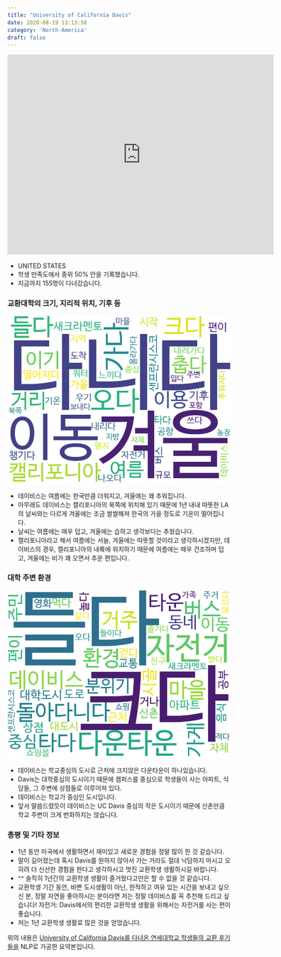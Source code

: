 ```yaml
---
title: "University of California Davis"
date: 2020-08-19 13:13:58
category: 'North-America'
draft: false
---
```


<iframe
width="600"
height="450"
frameborder="0" style="border:0"
src="https://www.google.com/maps/embed/v1/place?key=AIzaSyC9e1AME-pVmWC4hBpFdu5S4dKzyepa3HQ&q=University+of+California+Davis&center=38.5382322,-121.7617125&zoom=14" allowfullscreen>
</iframe>

* UNITED STATES
* 학생 만족도에서 중위 50% 안을 기록했습니다.
* 지금까지 155명이 다녀갔습니다. 

### 교환대학의 크기, 지리적 위치, 기후 등

![gen_info-WordCloud](../univ_wordclouds_okt/gen_info/US000189_gen_info_okt.png)

* 데이비스는 여름에는 한국만큼 더워지고, 겨울에는 꽤 추워집니다.
* 아무래도 데이비스는 캘리포니아의 북쪽에 위치해 있기 때문에 1년 내내 따뜻한 LA의 날씨와는 다르게 겨울에는 조금 쌀쌀해져 한국의 가을 정도로 기온이 떨어집니다.
* 날씨는 여름에는 매우 덥고, 겨울에는 습하고 생각보다는 추웠습니다.
* 캘리포니아라고 해서 여름에는 서늘, 겨울에는 따뜻할 것이라고 생각하시겠지만, 데이비스의 경우, 캘리포니아의 내륙에 위치하기 때문에 여름에는 매우 건조하며 덥고, 겨울에는 비가 꽤 오면서 추운 편입니다.


### 대학 주변 환경

![env_info-WordCloud](../univ_wordclouds_okt/env_info/US000189_env_info_okt.png)

* 데이비스는 학교중심의 도시로 근처에 크지않은 다운타운이 하나있습니다.
* Davis는 대학중심의 도시이기 때문에 캠퍼스를 중심으로 학생들이 사는 아파트, 식당들, 그 주변에 상점들로 이루어져 있다.
* 데이비스는 학교가 중심인 도시입니다.
* 앞서 말씀드렸듯이 데이비스는 UC Davis 중심의 작은 도시이기 때문에 신촌만큼 학교 주변이 크게 번화하지는 않습니다.


### 총평 및 기타 정보 
* 1년 동안 미국에서 생활하면서 재미있고 새로운 경험을 정말 많이 한 것 같습니다.
* 말이 길어졌는데 혹시 Davis를 원하지 않아서 가는 거라도 절대 낙담하지 마시고 오히려 더 신선한 경험을 한다고 생각하시고 멋진 교환학생 생활하시길 바랍니다.
* ^^ 솔직히 1년간의 교환학생 생활이 즐거웠다고만은 할 수 없을 것 같습니다.
* 교환학생 기간 동안, 바쁜 도시생활이 아닌, 한적하고 여유 있는 시간을 보내고 싶으신 분, 정말 자연을 좋아하시는 분이라면 저는 정말 데이비스를 꼭 추천해 드리고 싶습니다! 자전거: Davis에서의 편리한 교환학생 생활을 위해서는 자전거를 사는 편이 좋습니다.
* 저는 1년 교환학생 생활로 많은 것을 얻었습니다.


위의 내용은 [University of California Davis를 다녀온 연세대학교 학생들의 교환 후기들을](http://oia.yonsei.ac.kr/partner/expReport.asp?ucode=US000189&bgbn=A) NLP로 가공한 요약본입니다. 
